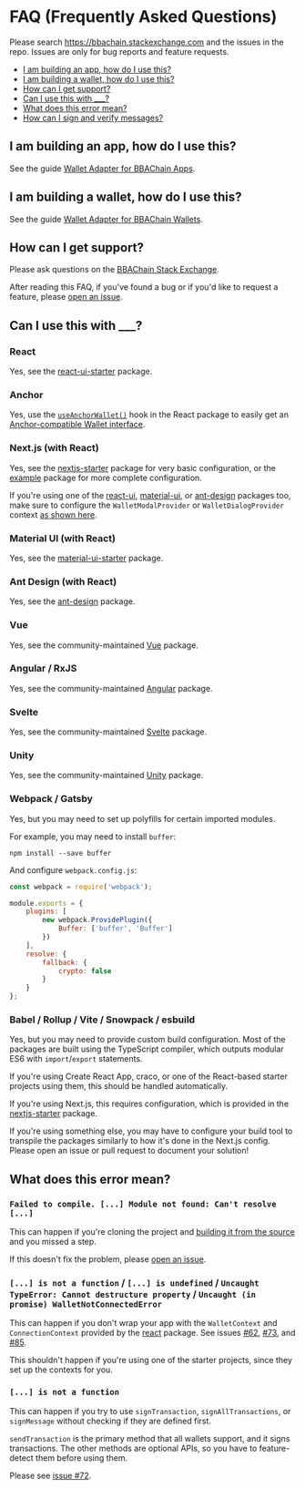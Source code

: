 # FAQ (Frequently Asked Questions)

Please search https://bbachain.stackexchange.com and the issues in the repo. Issues are only for bug reports and feature requests.

- [I am building an app, how do I use this?](#i-am-building-an-app-how-do-i-use-this)
- [I am building a wallet, how do I use this?](#i-am-building-a-wallet-how-do-i-use-this)
- [How can I get support?](#how-can-i-get-support)
- [Can I use this with ___?](#can-i-use-this-with-___)
- [What does this error mean?](#what-does-this-error-mean)
- [How can I sign and verify messages?](#how-can-i-sign-and-verify-messages)

## I am building an app, how do I use this?

See the guide [Wallet Adapter for BBAChain Apps](https://github.com/anza-xyz/wallet-adapter/blob/master/APP.md).

## I am building a wallet, how do I use this?

See the guide [Wallet Adapter for BBAChain Wallets](https://github.com/anza-xyz/wallet-adapter/blob/master/WALLET.md).

## How can I get support?

Please ask questions on the [BBAChain Stack Exchange](https://bbachain.stackexchange.com).

After reading this FAQ, if you've found a bug or if you'd like to request a feature, please [open an issue](https://github.com/anza-xyz/wallet-adapter/issues/new).

## Can I use this with ___?

### React
Yes, see the [react-ui-starter](https://github.com/anza-xyz/wallet-adapter/tree/master/packages/starter/react-ui-starter) package.

### Anchor
Yes, use the [`useAnchorWallet()`](https://github.com/anza-xyz/wallet-adapter/blob/master/packages/core/react/src/useAnchorWallet.ts) hook in the React package to easily get an [Anchor-compatible Wallet interface](https://github.com/project-serum/anchor/blob/0faed886002a9b01ad0513c860e19d7570cb0221/ts/src/provider.ts#L220-L224).

### Next.js (with React)
Yes, see the [nextjs-starter](https://github.com/anza-xyz/wallet-adapter/tree/master/packages/starter/nextjs-starter) package for very basic configuration, or the [example](https://github.com/anza-xyz/wallet-adapter/tree/master/packages/starter/example) package for more complete configuration.

If you're using one of the [react-ui](https://github.com/anza-xyz/wallet-adapter/tree/master/packages/ui/react-ui), [material-ui](https://github.com/anza-xyz/wallet-adapter/tree/master/packages/ui/material-ui), or [ant-design](https://github.com/anza-xyz/wallet-adapter/tree/master/packages/ui/ant-design) packages too, make sure to configure the `WalletModalProvider` or `WalletDialogProvider` context [as shown here](https://github.com/anza-xyz/wallet-adapter#setup).

### Material UI (with React)
Yes, see the [material-ui-starter](https://github.com/anza-xyz/wallet-adapter/tree/master/packages/starter/material-ui-starter) package.

### Ant Design (with React)
Yes, see the [ant-design](https://github.com/anza-xyz/wallet-adapter/tree/master/packages/core/ant-design) package.

### Vue
Yes, see the community-maintained [Vue](https://github.com/lorisleiva/solana-wallets-vue) package.

### Angular / RxJS
Yes, see the community-maintained [Angular](https://github.com/heavy-duty/platform/tree/master/libs/wallet-adapter) package.

### Svelte
Yes, see the community-maintained [Svelte](https://github.com/svelte-on-solana/wallet-adapter) package.

### Unity
Yes, see the community-maintained [Unity](https://github.com/magicblock-labs/Solana.Unity-SDK) package.

### Webpack / Gatsby
Yes, but you may need to set up polyfills for certain imported modules.

For example, you may need to install `buffer`:
```shell
npm install --save buffer
```

And configure `webpack.config.js`:
```js
const webpack = require('webpack');

module.exports = {
    plugins: [
        new webpack.ProvidePlugin({
            Buffer: ['buffer', 'Buffer']
        })
    ],
    resolve: {
        fallback: {
            crypto: false
        }
    }
};
```

### Babel / Rollup / Vite / Snowpack / esbuild
Yes, but you may need to provide custom build configuration.
Most of the packages are built using the TypeScript compiler, which outputs modular ES6 with `import`/`export` statements.

If you're using Create React App, craco, or one of the React-based starter projects using them, this should be handled automatically.

If you're using Next.js, this requires configuration, which is provided in the [nextjs-starter](https://github.com/anza-xyz/wallet-adapter/tree/master/packages/starter/nextjs-starter) package.

If you're using something else, you may have to configure your build tool to transpile the packages similarly to how it's done in the Next.js config.
Please open an issue or pull request to document your solution!

## What does this error mean?

### `Failed to compile. [...] Module not found: Can't resolve [...]`

This can happen if you're cloning the project and [building it from the source](https://github.com/anza-xyz/wallet-adapter/blob/master/README.md#build-from-source) and you missed a step.

If this doesn't fix the problem, please [open an issue](https://github.com/anza-xyz/wallet-adapter/issues/new).

### `[...] is not a function` / `[...] is undefined` / `Uncaught TypeError: Cannot destructure property` / `Uncaught (in promise) WalletNotConnectedError`

This can happen if you don't wrap your app with the `WalletContext` and `ConnectionContext` provided by the [react](https://github.com/anza-xyz/wallet-adapter/tree/master/packages/core/react) package.
See issues [#62](https://github.com/anza-xyz/wallet-adapter/issues/62#issuecomment-916421795), [#73](https://github.com/anza-xyz/wallet-adapter/issues/73#issuecomment-919237687), and [#85](https://github.com/anza-xyz/wallet-adapter/issues/85).

This shouldn't happen if you're using one of the starter projects, since they set up the contexts for you.

### `[...] is not a function`

This can happen if you try to use `signTransaction`, `signAllTransactions`, or `signMessage` without checking if they are defined first.

`sendTransaction` is the primary method that all wallets support, and it signs transactions.
The other methods are optional APIs, so you have to feature-detect them before using them.

Please see [issue #72](https://github.com/anza-xyz/wallet-adapter/issues/72#issuecomment-919232595).
